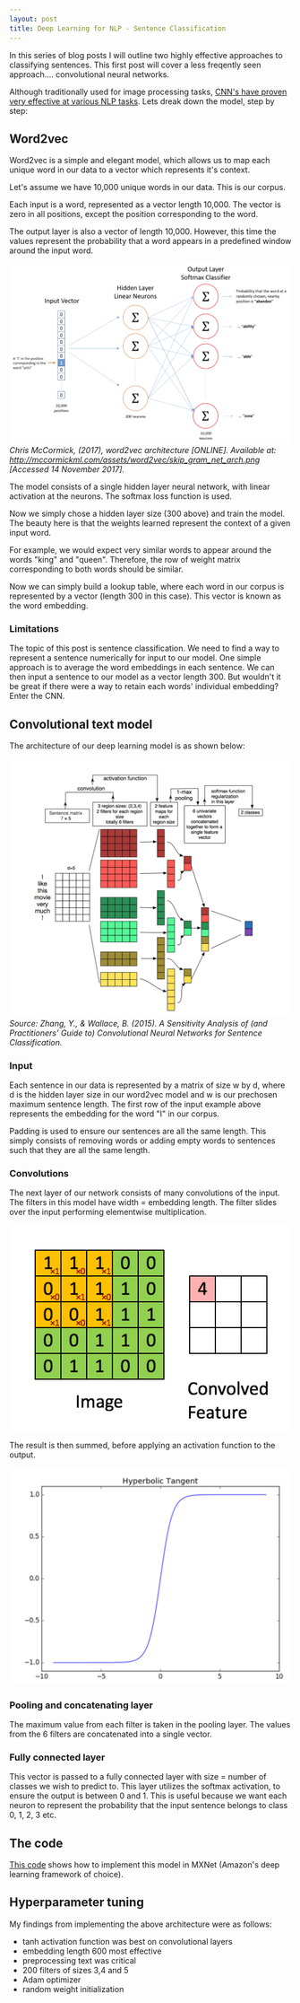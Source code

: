 ```yaml
---
layout: post
title: Deep Learning for NLP - Sentence Classification
---
```


In this series of blog posts I will outline two highly effective approaches to classifying sentences.  This first post will cover a less freqently seen approach.... convolutional neural networks.

Although traditionally used for image processing tasks, [CNN's have proven very effective at various NLP tasks](https://arxiv.org/pdf/1702.01923.pdf). Lets dreak down the model, step by step:

## Word2vec

Word2vec is a simple and elegant model, which allows us to map each unique word in our data to a vector which represents it's context.  

Let's assume we have 10,000 unique words in our data.  This is our corpus.

Each input is a word, represented as a vector length 10,000.  The vector is zero in all positions, except the position corresponding to the word.

The output layer is also a vector of length 10,000.  However, this time the values represent the probability that a word appears in a predefined window around the input word.

![](./images/w2v.png)
*Chris McCormick, (2017), word2vec architecture [ONLINE]. Available at: http://mccormickml.com/assets/word2vec/skip_gram_net_arch.png [Accessed 14 November 2017].*

The model consists of a single hidden layer neural network, with linear activation at the neurons. The softmax loss function is used.

Now we simply chose a hidden layer size (300 above) and train the model.  The beauty here is that the weights learned represent the context of a given input word.

For example, we would expect very similar words to appear around the words "king" and "queen".  Therefore, the row of weight matrix corresponding to both words should be similar.

Now we can simply build a lookup table, where each word in our corpus is represented by a vector (length 300 in this case).  This vector is known as the word embedding.

### Limitations

The topic of this post is sentence classification.  We need to find a way to represent a sentence numerically for input to our model.  One simple approach is to average the word embeddings in each sentence.  We can then input a sentence to our model as a vector length 300.  But wouldn't it be great if there were a way to retain each words' individual embedding? Enter the CNN.

## Convolutional text model

The architecture of our deep learning model is as shown below:

![blah](/images/CNN.png)
*Source: Zhang, Y., & Wallace, B. (2015). A Sensitivity Analysis of (and Practitioners’ Guide to) Convolutional Neural Networks for Sentence Classification.*

### Input

Each sentence in our data is represented by a matrix of size w by d, where d is the hidden layer size in our word2vec model and w is our prechosen maximum sentence length.  The first row of the input example above represents the embedding for the word "I" in our corpus.

Padding is used to ensure our sentences are all the same length.  This simply consists of removing words or adding empty words to sentences such that they are all the same length.

### Convolutions

The next layer of our network consists of many convolutions of the input.  The filters in this model have width = embedding length.  The filter slides over the input performing elementwise multiplication.

![](/images/convolution.gif)

The result is then summed, before applying an activation function to the output.

![](/images/tanh.png)

### Pooling and concatenating layer

The maximum value from each filter is taken in the pooling layer.  The values from the 6 filters are concatenated into a single vector.

### Fully connected layer

This vector is passed to a fully connected layer with size = number of classes we wish to predict to.  This layer utilizes the softmax activation, to ensure the output is between 0 and 1.  This is useful because we want each neuron to represent the probability that the input sentence belongs to class 0, 1, 2, 3 etc.

## The code

[This code](https://mxnet.incubator.apache.org/tutorials/nlp/cnn.html) shows how to implement this model in MXNet (Amazon's deep learning framework of choice).

## Hyperparameter tuning

My findings from implementing the above architecture were as follows:

- tanh activation function was best on convolutional layers
- embedding length 600 most effective
- preprocessing text was critical
- 200 filters of sizes 3,4 and 5
- Adam optimizer
- random weight initialization